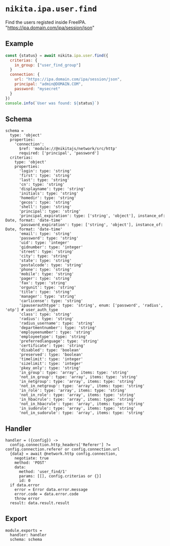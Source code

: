 
# `nikita.ipa.user.find`

Find the users registed inside FreeIPA. "https://ipa.domain.com/ipa/session/json"

## Example

```js
const {status} = await nikita.ipa.user.find({
  criterias: {
    in_group: ["user_find_group"]
  }
  connection: {
    url: "https://ipa.domain.com/ipa/session/json",
    principal: "admin@DOMAIN.COM",
    password: "mysecret"
  }
})
console.info(`User was found: ${status}`)
```

## Schema

    schema =
      type: 'object'
      properties:
        'connection':
          $ref: 'module://@nikitajs/network/src/http'
          required: ['principal', 'password']
      criterias:
        type: 'object'
        properties:
          'login': type: 'string'
          'first': type: 'string'
          'last': type: 'string'
          'cn': type: 'string'
          'displayname': type: 'string'
          'initials': type: 'string'
          'homedir': type: 'string'
          'gecos': type: 'string'
          'shell': type: 'string'
          'principal': type: 'string'
          'principal_expiration': type: ['string', 'object'], instance_of: Date, format: 'date-time'
          'password_expiration': type: ['string', 'object'], instance_of: Date, format: 'date-time'
          'email': type: 'string'
          'password': type: 'string'
          'uid': type: 'integer'
          'gidnumber': type: 'integer'
          'street': type: 'string'
          'city': type: 'string'
          'state': type: 'string'
          'postalcode': type: 'string'
          'phone': type: 'string'
          'mobile': type: 'string'
          'pager': type: 'string'
          'fax': type: 'string'
          'orgunit': type: 'string'
          'title': type: 'string'
          'manager': type: 'string'
          'carlicense': type: 'string'
          'ipauserauthtype': type: 'string', enum: ['password', 'radius', 'otp'] # user_auth_type
          'class': type: 'string'
          'radius': type: 'string'
          'radius_username': type: 'string'
          'departmentnumber': type: 'string'
          'employeenumber': type: 'string'
          'employeetype': type: 'string'
          'preferredlanguage': type: 'string'
          'certificate': type: 'string'
          'disabled': type: 'boolean'
          'preserved': type: 'boolean'
          'timelimit': type: 'integer'
          'sizelimit': type: 'integer'
          'pkey_only': type: 'string'
          'in_group': type: 'array', items: type: 'string'
          'not_in_group': type: 'array', items: type: 'string'
          'in_netgroup': type: 'array', items: type: 'string'
          'not_in_netgroup': type: 'array', items: type: 'string'
          'in_role': type: 'array', items: type: 'string'
          'not_in_role': type: 'array', items: type: 'string'
          'in_hbacrule': type: 'array', items: type: 'string'
          'not_in_hbacrule': type: 'array', items: type: 'string'
          'in_sudorule': type: 'array', items: type: 'string'
          'not_in_sudorule': type: 'array', items: type: 'string'

## Handler

    handler = ({config}) ->
      config.connection.http_headers['Referer'] ?= config.connection.referer or config.connection.url
      {data} = await @network.http config.connection,
        negotiate: true
        method: 'POST'
        data:
          method: 'user_find/1'
          params: [[], config.criterias or {}]
          id: 0
      if data.error
        error = Error data.error.message
        error.code = data.error.code
        throw error
      result: data.result.result

## Export

    module.exports =
      handler: handler
      schema: schema
